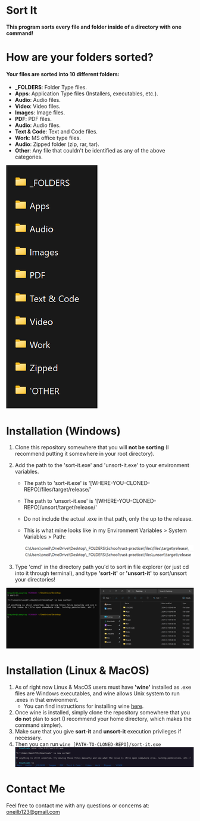 # Sort It

**This program sorts every file and folder inside of a directory with one command!**

# How are your folders sorted?

#### Your files are sorted into 10 different folders:

- **_FOLDERS**: Folder Type files.
- **Apps**: Application Type files (Installers, executables, etc.).
- **Audio**: Audio files.
- **Video**: Video files.
- **Images**: Image files.
- **PDF**: PDF files.
- **Audio**: Audio files.
- **Text & Code**: Text and Code files.
- **Work**: MS office type files.
- **Audio**: Zipped folder (zip, rar, tar).
- **Other**: Any file that couldn't be identified as any of the above categories.

![Demo](./assets/demo.png)

# Installation (Windows)

1. Clone this repository somewhere that you will **not be sorting** (I recommend putting it somewhere in your root directory).
2. Add the path to the 'sort-it.exe' and 'unsort-it.exe' to your environment variables.
   - The path to 'sort-it.exe' is '[WHERE-YOU-CLONED-REPO]/files/target/release/'
   - The path to 'unsort-it.exe' is '[WHERE-YOU-CLONED-REPO]/unsort/target/release/'
   - Do not include the actual .exe in that path, only the up to the release.
   - This is what mine looks like in my Environment Variables > System Variables > Path:
   
     ![My Paths](./assets/mypaths.png)

3. Type 'cmd' in the directory path you'd to sort in file explorer (or just cd into it through terminal), and type **'sort-it'** or **'unsort-it'** to sort/unsort your directories!

![Demo](./assets/demo2.png)

# Installation (Linux & MacOS)

1. As of right now Linux & MacOS users must have **'wine'** installed as .exe files are Windows executables, and wine allows Unix system to run .exes in that environment.
   - You can find instructions for installing wine [here](https://wiki.winehq.org/Download).
2. Once wine is installed, simply clone the repository somewhere that you **do not** plan to sort (I recommend your home directory, which makes the command simpler).
3. Make sure that you give **sort-it** and **unsort-it** execution privileges if necessary.
4. Then you can run ```wine [PATH-TO-CLONED-REPO]/sort-it.exe```
![Demo](./assets/demo3.png)

# Contact Me

Feel free to contact me with any questions or concerns at: oneilb123@gmail.com
